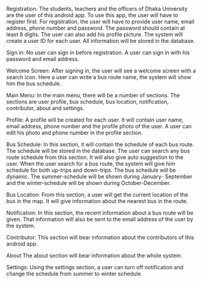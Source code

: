 Registration:
The students, teachers and the officers of Dhaka University are the user of this android app. To use this app, the user will have to register first. For registration, the user will have to provide user name, email address, phone number and password. The password should contain at least 8 digits. The user can also add his profile picture.
The system will create a user ID for each user. All information will be stored in the database.

Sign in:
No user can sign in before registration. A user can sign in with his password and email address.

Welcome Screen:
After signing in, the user will see a welcome screen with a search icon. Here a user can write a bus route name, the system will show him the bus schedule.

Main Menu:
In the main menu, there will be a number of sections. The sections are user profile, bus schedule, bus location, notification, contributor, about and settings.

Profile:
A profile will be created for each user. It will contain user name, email address, phone number and the profile photo of the user. A user can edit his photo and phone number in the profile section.

Bus Schedule:
In this section, it will contain the schedule of each bus route. The schedule will be stored in the database. The user can search any bus route schedule from this section. It will also give auto suggestion to the user. When the user search for a bus route, the system will give him schedule for both up-trips and down-trips. The bus schedule will be dynamic. The summer-schedule will be shown during January- September and the winter-schedule will be shown during October-December.



Bus Location:
From this section, a user will get the current location of the bus in the map. It will give information about the nearest bus in the route.

Notification:
In this section, the recent information about a bus route will be given. That information will also be sent to the email address of the user by the system.

Contributor:
This section will bear information about the contributors of this android app.

About
The about section will bear information about the whole system.

Settings:
Using the settings section, a user can turn off notification and change the schedule from summer to winter schedule.
